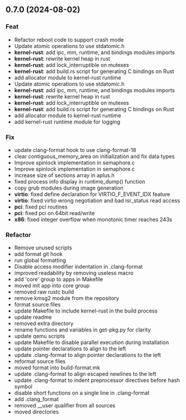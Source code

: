 ## 0.7.0 (2024-08-02)

### Feat

- Refactor reboot code to support crash mode
- Update atomic operations to use stdatomic.h
- **kernel-rust**: add ipc, mm, runtime, and bindings modules imports
- **kernel-rust**: rewrite kernel heap in rust
- **kernel-rust**: add lock_interruptible on mutexes
- **kernel-rust**: add build.rs script for generating C bindings on Rust
- add allocator module to kernel-rust runtime
- Update atomic operations to use stdatomic.h
- **kernel-rust**: add ipc, mm, runtime, and bindings modules imports
- **kernel-rust**: rewrite kernel heap in rust
- **kernel-rust**: add lock_interruptible on mutexes
- **kernel-rust**: add build.rs script for generating C bindings on Rust
- add allocator module to kernel-rust runtime
- add kernel-rust runtime module for logging

### Fix

- update clang-format hook to use clang-format-18
- clear contiguous_memory_area on initialization and fix data types
- Improve spinlock implementation in semaphore.c
- Improve spinlock implementation in semaphore.c
- increase size of sections array in aplus.h
- fixed process info display in runtime_dump() function
- copy grub modules during image generation
- **virtio**: fixed define declaration for VIRTIO_F_EVENT_IDX feature
- **virtio**: fixed virtio wrong negotiation and bad isr_status read access
- **pci**: fixed pci routines
- **pci**: fixed pci on 64bit read/write
- **x86**: fixed integer overflow when monotonic timer reaches 243s

### Refactor

- Remove unused scripts
- add format git hook
- run global formatting
- Disable access modifier indentation in .clang-format
- improved readability by removing useless macro
- add 'core' group to apps in Makefile
- moved init app into core group
- removed raw rustc build
- remove kmsg2 module from the repository
- format source files
- update Makefile to include kernel-rust in the build process
- update readme
- removed extra directory
- rename functions and variables in get-pkg.py for clarity
- update qemu scripts
- update Makefile to disable parallel execution during installation
- update pointer declarations to align to the left
- update .clang-format to align pointer declarations to the left
- reformat source files
- moved format into build-format.mk
- update .clang-format to align escaped newlines to the left
- update .clang-format to indent preprocessor directives before hash symbol
- disable short functions on a single line in .clang-format
- add .clang_format
- removed __user qualifier from all sources
- moved directories
